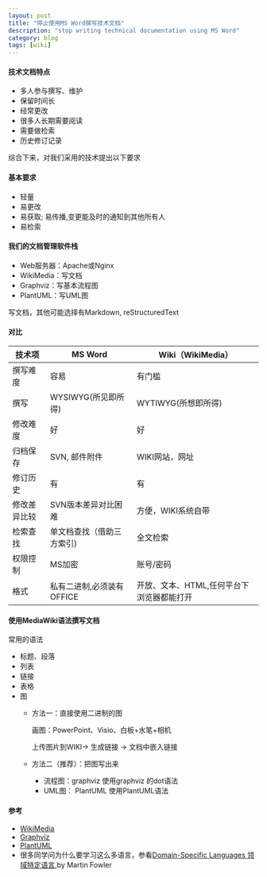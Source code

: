 ```yaml
---
layout: post
title: "停止使用MS Word撰写技术文档"
description: "stop writing technical documentation using MS Word"
category: blog
tags: [wiki]
---
```



#### 技术文档特点
- 多人参与撰写、维护
- 保留时间长
- 经常更改
- 很多人长期需要阅读
- 需要做检索
- 历史修订记录

综合下来，对我们采用的技术提出以下要求

#### 基本要求
- 轻量
- 易更改
- 易获取; 易传播,变更能及时的通知到其他所有人
- 易检索

#### 我们的文档管理软件栈
- Web服务器：Apache或Nginx
- WikiMedia：写文档
- Graphviz：写基本流程图
- PlantUML：写UML图

写文档，其他可能选择有Markdown, reStructuredText

#### 对比

|   技术项       |  MS Word            |  Wiki（WikiMedia）     |
|-------------- |---------------------|-----------------------|
|撰写难度        |容易                  | 有门槛                 |
|撰写           | WYSIWYG(所见即所得)   | WYTIWYG(所想即所得)     |
|修改难度        |好                   | 好                     |
|归档保存        |SVN, 邮件附件         | WIKI网站，网址           |
|修订历史        |有                   | 有                     |
|修改差异比较     |SVN版本差异对比困难    | 方便，WIKI系统自带       |
|检索查找        |单文档查找（借助三方索引) | 全文检索               |
|权限控制        |MS加密                | 账号/密码              |
|格式           |私有二进制,必须装有OFFICE | 开放、文本、HTML,任何平台下浏览器都能打开 |


#### 使用MediaWiki语法撰写文档
常用的语法

- 标题、段落
- 列表
- 链接
- 表格
- 图
  * 方法一：直接使用二进制的图

    画图：PowerPoint、Visio、白板+水笔+相机

    上传图片到WIKI-> 生成链接 -> 文档中嵌入链接
  * 方法二（推荐）：把图写出来
     - 流程图：graphviz
       使用graphviz 的dot语法
     - UML图： PlantUML
       使用PlantUML语法

#### 参考
- [WikiMedia](http://www.wikimedia.org/)
- [Graphviz](http://www.graphviz.org/)
- [PlantUML](http://www.plantuml.com/)
- 很多同学问为什么要学习这么多语言，参看[Domain-Specific Languages 领域特定语言](http://book.douban.com/subject/21964984/),by Martin Fowler
